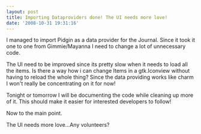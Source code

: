 ```yaml
---
layout: post
title: Importing Dataproviders done! The UI needs more love!
date: '2008-10-31 19:31:16'
---
```


I managed to import Pidgin as a data provider for the Journal. Since it took it one to one from Gimmie/Mayanna I need to change a lot of unnecessary code.

The UI need to be improved since its pretty slow when it needs to load all the items. Is there a way how i can change Items in a gtk.Iconview without having to reload the whole thing? Since the data providing works like charm I won't really be concentrating on it for now!

Tonight or tomorrow I will be documenting the code while cleaning up more of it. This should make it easier for interested developers to follow!

Now to the main point.

The UI needs more love...Any volunteers?